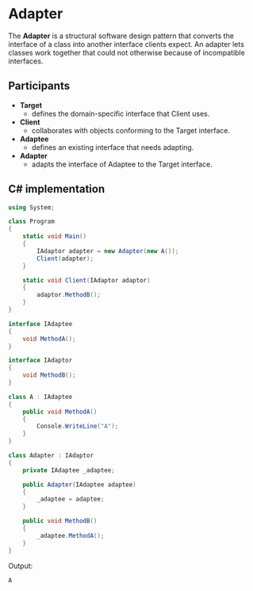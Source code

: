 # Adapter

The **Adapter** is a structural software design pattern that converts the interface of a class into another interface clients expect. An adapter lets classes work together that could not otherwise because of incompatible interfaces.

## Participants

* **Target**
  * defines the domain-specific interface that Client uses.
* **Client**
  * collaborates with objects conforming to the Target interface.
* **Adaptee**
  * defines an existing interface that needs adapting.
* **Adapter**
  * adapts the interface of Adaptee to the Target interface.

## C# implementation

```csharp
using System;

class Program
{
    static void Main()
    {
        IAdaptor adapter = new Adapter(new A());
        Client(adapter);
    }

    static void Client(IAdaptor adaptor)
    {
        adaptor.MethodB();
    }
}

interface IAdaptee
{
    void MethodA();
}

interface IAdaptor
{
    void MethodB();
}

class A : IAdaptee
{
    public void MethodA()
    {
        Console.WriteLine("A");
    }
}

class Adapter : IAdaptor
{
    private IAdaptee _adaptee;

    public Adapter(IAdaptee adaptee)
    {
        _adaptee = adaptee;
    }

    public void MethodB()
    {
        _adaptee.MethodA();
    }
}
```

Output:

```output
A
```
